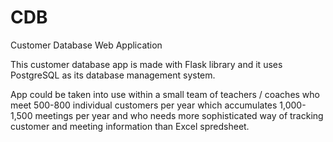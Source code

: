 # CDB
Customer Database Web Application

This customer database app is made with Flask library and it uses PostgreSQL as its database management system.

App could be taken into use within a small team of teachers / coaches who meet 500-800 individual customers per year which accumulates 1,000-1,500 meetings per year and who needs more sophisticated way of tracking customer and meeting information than Excel spredsheet.  
